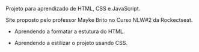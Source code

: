 Projeto para aprendizado de HTML, CSS e JavaScript.

Site proposto pelo professor Mayke Brito no Curso NLW#2 da Rockectseat.

- Aprendendo a formatar a estutura do HTML.

- Aprendendo a estilizar o projeto usando CSS.